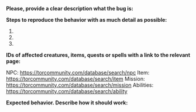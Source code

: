 **Please, provide a clear description what the bug is:**

**Steps to reproduce the behavior with as much detail as possible:**

1.
2. 
3. 

**IDs of affected creatures, items, quests or spells with a link to the relevant page:**

NPC: https://torcommunity.com/database/search/npc
Item: https://torcommunity.com/database/search/item
Mission: https://torcommunity.com/database/search/mission
Abilities: https://torcommunity.com/database/search/ability

**Expected behavior. Describe how it should work:**

